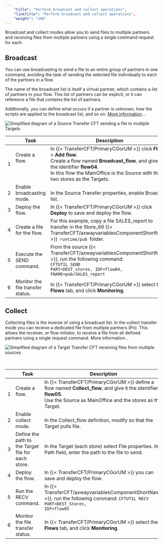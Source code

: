 ```yaml
---
    "title": "Perform broadcast and collect operations",
    "linkTitle": "Perform broadcast and collect operations",
    "weight": "340"
---
```

Broadcast and collect modes allow you to send files to multiple partners and receiving files from multiple partners using a single command request for each.

Broadcast
---------

You can use broadcasting to send a file to an entire group of partners in one command, avoiding the task of sending the selected file individually to each of the partners in a flow.

The name of the broadcast list is itself a virtual partner, which contains a list of partners in your flow. This list of partners can be explicit, or it can reference a file that contains the list of partners.

Additionally, you can define what occurs if a partner is unknown, how the scripts are applied to the broadcast list, and so on. [More information](../../../../../concepts/transfer_command_overview/broadcast_collect)...

![Simplified diagram of a Source Transfer CFT sending a file to multiple Targets](/Images/TransferCFT/Broadcast_w_cg.png)


|   |  Task  | Description  | Details  |
| --- | --- | --- | --- |
| 1<br/>  | Create a flow.<br/> <br/> <br />  | In {{< TransferCFT/PrimaryCGorUM  >}} click ****Flows**** &gt; ****Add flow****.<br/> Create a flow named ****Broadcast_flow****, and give it the identifier ****flow04****.<br/> In this flow the MainOffice is the Source with the two stores as the Targets. | [![](/Images/TransferCFT/mapArrow.png)](../intro_cg_task_catalog/t_defineflow_broadcast)  |
| 2<br/>  | Enable broadcasting mode.<br/>  |  <br/> In the Source Transfer properties, enable Broadcast list.<br/>  | [![](/Images/TransferCFT/mapArrow.png)](../intro_cg_task_catalog/t_defineflow_broadcast#enable_broadcast_cg)  |
| 3<br/>  | Deploy the flow.<br/>  | In {{< TransferCFT/PrimaryCGorUM  >}} click ****Deploy**** to save and deploy the flow.<br/>  | [![](/Images/TransferCFT/mapArrow.png)](../intro_cg_task_catalog/t_savedeployflow)  |
| 4<br/>  | Create a file for the flow.<br/>  | For this example, copy a file SALES_report to transfer in the Store_66 {{< TransferCFT/axwayvariablesComponentShortName  >}}<code> runtime/pub </code>folder.<br/>  |   |
| 5<br/>  | Execute the SEND command.<br/>  | From the source {{< TransferCFT/axwayvariablesComponentShortName  >}}, run the following command:<br/> <code>CFTUTIL SEND PART=DEST_stores, IDF=flow04, FNAME=pub/SALES_report</code><br/>  | [![](/Images/TransferCFT/mapArrow.png)](../../../../../c_intro_userinterfaces/about_cftutil)  |
| 6  | Monitor the file transfer status.  | In {{< TransferCFT/PrimaryCGorUM  >}} select the ****Flows**** tab, and click ****Monitoring****.  | [![](/Images/TransferCFT/mapArrow.png)](../intro_cg_task_catalog/c_flow_monitoring)  |


Collect
-------

Collecting files is the inverse of using a broadcast list. In the collect transfer mode you can receive a dedicated file from multiple partners (P*n*). This allows the receiver, or flow initiator, to receive a file from all defined partners using a single request command. More information...

![Simplified diagram of a Target Transfer CFT receiving files from multiple sources](/Images/TransferCFT/TransferCFT_Collect_w_CG.png)

 


|   | Task  | Description  | Details  |
| --- | --- | --- | --- |
| 1<br/>  | Create a flow.<br/> <br />  | In {{< TransferCFT/PrimaryCGorUM  >}} define a flow named ****Collect_flow****, and give it the identifier ****flow05****.<br/> Use the Source as MainOffice and the stores as the Target.<br />  | [![](/Images/TransferCFT/mapArrow.png)](../intro_cg_task_catalog/t_define_simpleflow)  |
| 2<br/>  | Enable collect mode.<br/>  |  <br/> In the Collect_flow definition, modify so that the Target pulls file.<br/>  | [![](/Images/TransferCFT/mapArrow.png)](../intro_cg_task_catalog/t_defineflow_collect)  |
| 3<br/>  | Define the path to the Target file for each store.  | In the Target (each store) select File properties. In Path field, enter the path to the file to send.<br/>  | [![](/Images/TransferCFT/mapArrow.png)](../intro_cg_task_catalog/t_collect_target_properties)  |
| 4<br/>  | Deploy the flow.<br/>  | In {{< TransferCFT/PrimaryCGorUM  >}} you can save and deploy the flow.<br/>  | [![](/Images/TransferCFT/mapArrow.png)](../intro_cg_task_catalog/t_savedeployflow)  |
| 5<br/>  | Run the RECV command.<br/>  | In {{< TransferCFT/axwayvariablesComponentShortName  >}}, run the following command: <code></code><code>CFTUTIL RECV PART=DEST_Stores, IDF=flow05</code>  | [![](/Images/TransferCFT/mapArrow.png)](../../../../../c_intro_userinterfaces/about_cftutil)  |
| 6<br/>  | Monitor the file transfer status.<br/>  | In {{< TransferCFT/PrimaryCGorUM  >}} select the ****Flows**** tab, and click ****Monitoring****. | [![](/Images/TransferCFT/mapArrow.png)](../intro_cg_task_catalog/c_flow_monitoring)  |

